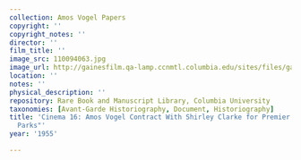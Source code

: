 ```yaml
---
collection: Amos Vogel Papers
copyright: ''
copyright_notes: ''
director: ''
film_title: ''
image_src: 110094063.jpg
image_url: http://gainesfilm.qa-lamp.ccnmtl.columbia.edu/sites/files/gainesfilm/images/110094063.jpg
location: ''
notes: ''
physical_description: ''
repository: Rare Book and Manuscript Library, Columbia University
taxonomies: [Avant-Garde Historiography, Document, Historiography]
title: 'Cinema 16: Amos Vogel Contract With Shirley Clarke for Premier of  "In Paris
  Parks"'
year: '1955'

---
```

